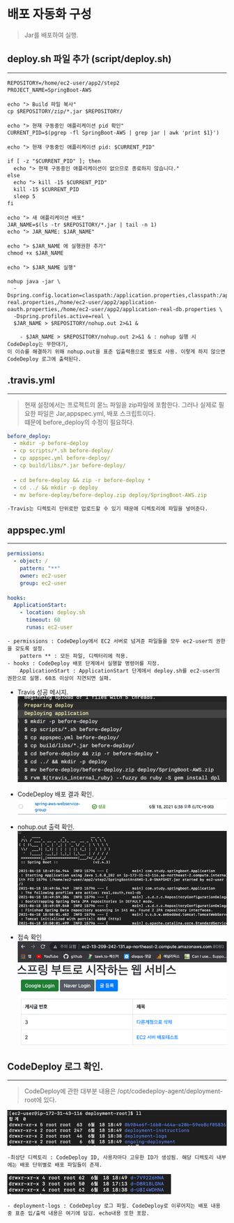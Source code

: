 # 배포 자동화 구성
> Jar를 배포하여 실행.

## deploy.sh 파일 추가 (script/deploy.sh)
********
```shell
REPOSITORY=/home/ec2-user/app2/step2
PROJECT_NAME=SpringBoot-AWS

echo "> Build 파일 복사"
cp $REPOSITORY/zip/*.jar $REPOSITORY/

echo "> 현재 구동중인 애플리케이션 pid 확인"
CURRENT_PID=$(pgrep -fl SpringBoot-AWS | grep jar | awk 'print $1}')

echo "> 현재 구동중인 애플리케이션 pid: $CURRENT_PID"

if [ -z "$CURRENT_PID" ]; then
  echo "> 현재 구동중인 애플리케이션이 없으므로 종료하지 않습니다."
else
  echo "> kill -15 $CURRENT_PID"
  kill -15 $CURRENT_PID
  sleep 5
fi 

echo "> 새 애플리케이션 배포"
JAR_NAME=$(ls -tr $REPOSITORY/*.jar | tail -n 1)
echo "> JAR_NAME: $JAR_NAME"

echo "> $JAR_NAME 에 실행권한 추가"
chmod +x $JAR_NAME 

echo "> $JAR_NAME 실행"

nohup java -jar \
  -Dspring.config.location=classpath:/application.properties,classpath:/application-real.properties,/home/ec2-user/app2/application-oauth.properties,/home/ec2-user/app2/application-real-db.properties \
  -Dspring.profiles.active=real \
  $JAR_NAME > $REPOSITORY/nohup.out 2>&1 &

```
        - $JAR_NAME > $REPOSITORY/nohup.out 2>&1 & : nohup 실행 시 CodeDeploy는 무한대기,    
    이 이슈를 해결하기 위해 nohup.out을 표준 입출력용으로 별도로 사용. 이렇게 하지 않으면 CodeDeploy 로그에 출력된다.

## .travis.yml
*****
> 현재 설정에서는 프로젝트의 몯느 파일을 zip파일에 포함한다. 그러나 실제로 필요한 파일은 Jar,appspec.yml, 배포 스크립트이다.    
> 떄문에 before_deploy의 수정이 필요하다.

```yaml
before_deploy:
  - mkdir -p before-deploy
  - cp scripts/*.sh before-deploy/
  - cp appspec.yml before-deploy/
  - cp build/libs/*.jar before-deploy/

  - cd before-deploy && zip -r before-deploy *
  - cd ../ && mkdir -p deploy
  - mv before-deploy/before-deploy.zip deploy/SpringBoot-AWS.zip
```
    -Travis는 디렉토리 단위로만 업로드할 수 있기 때문에 디렉토리에 파일을 넣어준다.


## appspec.yml
****
```yaml
permissions:
  - object: /
    pattern: "**"
    owner: ec2-user
    group: ec2-user
    
hooks:
  ApplicationStart:
    - location: deploy.sh
      timeout: 60
      runas: ec2-user
```
    - permissions : CodeDeploy에서 EC2 서버로 넘겨준 파일들을 모두 ec2-user의 권한을 갖도록 설정.
        pattern ** : 모든 파일, 디렉터리에 적용.
    - hooks : CodeDeploy 배포 단계에서 실행할 명령어를 지정.
        ApplicationStart : ApplicationStart 단계에서 deploy.sh를 ec2-user의 권한으로 실행. 60초 이상이 지연되면 실패.

- Travis 성공 메시지.   
![img_25.png](img_25.png)
  
- CodeDeploy 배포 결과 확인.    
![img_26.png](img_26.png)
  
- nohup.out 출력 확인.
![img_27.png](img_27.png)
  
- 접속 확인
![img_28.png](img_28.png)
  

## CodeDeploy 로그 확인.
******

> CodeDeploy에 관한 대부분 내용은 /opt/codedeploy-agent/deployment-root에 있다.
 
![img_29.png](img_29.png)

    -최상단 디렉토리 : CodeDeploy ID, 사용자마다 고유한 ID가 생성됨. 해당 디렉토리 내부에는 배포 단위별로 배포 파일들이 존재.
![img_30.png](img_30.png)

    - deployment-logs : CodeDeploy 로그 파일. CodeDeploy로 이루어지는 배포 내용 중 표준 입/출력 내용은 여기에 담김. echo내용 또한 포함.